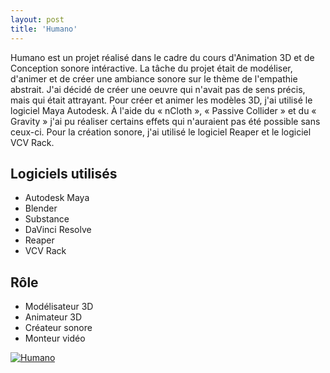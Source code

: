 ```yaml
---
layout: post
title: 'Humano'
---
```

Humano est un projet réalisé dans le cadre du cours d'Animation 3D et de Conception sonore intéractive. La tâche du projet était de modéliser, d'animer et de créer une ambiance sonore sur le thème de l'empathie abstrait. J'ai décidé de créer une oeuvre qui n'avait pas de sens précis, mais qui était attrayant. Pour créer et animer les modèles 3D, j'ai utilisé le logiciel Maya Autodesk. À l'aide du « nCloth », « Passive Collider » et du « Gravity » j'ai pu réaliser certains effets qui n'auraient pas été possible sans ceux-ci. Pour la création sonore, j'ai utilisé le logiciel Reaper et le logiciel VCV Rack.

## Logiciels utilisés
- Autodesk Maya
- Blender
- Substance
- DaVinci Resolve
- Reaper
- VCV Rack


## Rôle
- Modélisateur 3D
- Animateur 3D
- Créateur sonore
- Monteur vidéo

[![Humano](projects/proj-1/thumbnail.png)](https://youtu.be/NXQ7xD3HRzs)

